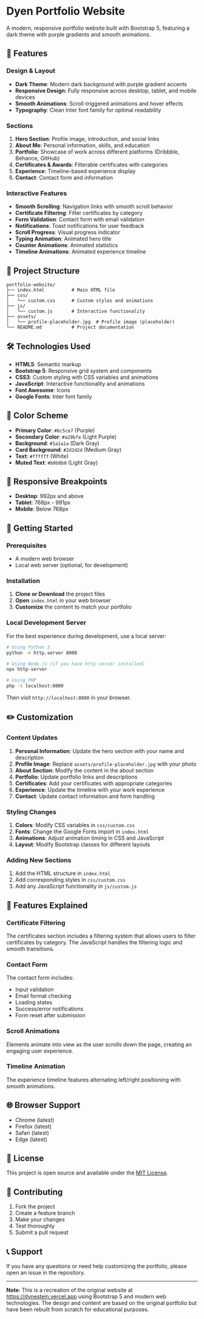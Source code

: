 # Dyen Portfolio Website

A modern, responsive portfolio website built with Bootstrap 5, featuring a dark theme with purple gradients and smooth animations.

## 🚀 Features

### Design & Layout
- **Dark Theme**: Modern dark background with purple gradient accents
- **Responsive Design**: Fully responsive across desktop, tablet, and mobile devices
- **Smooth Animations**: Scroll-triggered animations and hover effects
- **Typography**: Clean Inter font family for optimal readability

### Sections
1. **Hero Section**: Profile image, introduction, and social links
2. **About Me**: Personal information, skills, and education
3. **Portfolio**: Showcase of work across different platforms (Dribbble, Behance, GitHub)
4. **Certificates & Awards**: Filterable certificates with categories
5. **Experience**: Timeline-based experience display
6. **Contact**: Contact form and information

### Interactive Features
- **Smooth Scrolling**: Navigation links with smooth scroll behavior
- **Certificate Filtering**: Filter certificates by category
- **Form Validation**: Contact form with email validation
- **Notifications**: Toast notifications for user feedback
- **Scroll Progress**: Visual progress indicator
- **Typing Animation**: Animated hero title
- **Counter Animations**: Animated statistics
- **Timeline Animations**: Animated experience timeline

## 📁 Project Structure

```
portfolio-website/
├── index.html          # Main HTML file
├── css/
│   └── custom.css      # Custom styles and animations
├── js/
│   └── custom.js       # Interactive functionality
├── assets/
│   └── profile-placeholder.jpg  # Profile image (placeholder)
└── README.md           # Project documentation
```

## 🛠️ Technologies Used

- **HTML5**: Semantic markup
- **Bootstrap 5**: Responsive grid system and components
- **CSS3**: Custom styling with CSS variables and animations
- **JavaScript**: Interactive functionality and animations
- **Font Awesome**: Icons
- **Google Fonts**: Inter font family

## 🎨 Color Scheme

- **Primary Color**: `#6c5ce7` (Purple)
- **Secondary Color**: `#a29bfe` (Light Purple)
- **Background**: `#1a1a1a` (Dark Gray)
- **Card Background**: `#2d2d2d` (Medium Gray)
- **Text**: `#ffffff` (White)
- **Muted Text**: `#b0b0b0` (Light Gray)

## 📱 Responsive Breakpoints

- **Desktop**: 992px and above
- **Tablet**: 768px - 991px
- **Mobile**: Below 768px

## 🚀 Getting Started

### Prerequisites
- A modern web browser
- Local web server (optional, for development)

### Installation

1. **Clone or Download** the project files
2. **Open** `index.html` in your web browser
3. **Customize** the content to match your portfolio

### Local Development Server

For the best experience during development, use a local server:

```bash
# Using Python 3
python -m http.server 8000

# Using Node.js (if you have http-server installed)
npx http-server

# Using PHP
php -S localhost:8000
```

Then visit `http://localhost:8000` in your browser.

## ✏️ Customization

### Content Updates

1. **Personal Information**: Update the hero section with your name and description
2. **Profile Image**: Replace `assets/profile-placeholder.jpg` with your photo
3. **About Section**: Modify the content in the about section
4. **Portfolio**: Update portfolio links and descriptions
5. **Certificates**: Add your certificates with appropriate categories
6. **Experience**: Update the timeline with your work experience
7. **Contact**: Update contact information and form handling

### Styling Changes

1. **Colors**: Modify CSS variables in `css/custom.css`
2. **Fonts**: Change the Google Fonts import in `index.html`
3. **Animations**: Adjust animation timing in CSS and JavaScript
4. **Layout**: Modify Bootstrap classes for different layouts

### Adding New Sections

1. Add the HTML structure in `index.html`
2. Add corresponding styles in `css/custom.css`
3. Add any JavaScript functionality in `js/custom.js`

## 🔧 Features Explained

### Certificate Filtering
The certificates section includes a filtering system that allows users to filter certificates by category. The JavaScript handles the filtering logic and smooth transitions.

### Contact Form
The contact form includes:
- Input validation
- Email format checking
- Loading states
- Success/error notifications
- Form reset after submission

### Scroll Animations
Elements animate into view as the user scrolls down the page, creating an engaging user experience.

### Timeline Animation
The experience timeline features alternating left/right positioning with smooth animations.

## 🌐 Browser Support

- Chrome (latest)
- Firefox (latest)
- Safari (latest)
- Edge (latest)

## 📄 License

This project is open source and available under the [MIT License](LICENSE).

## 🤝 Contributing

1. Fork the project
2. Create a feature branch
3. Make your changes
4. Test thoroughly
5. Submit a pull request

## 📞 Support

If you have any questions or need help customizing the portfolio, please open an issue in the repository.

---

**Note**: This is a recreation of the original website at https://dynestein.vercel.app using Bootstrap 5 and modern web technologies. The design and content are based on the original portfolio but have been rebuilt from scratch for educational purposes. 